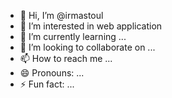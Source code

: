 - 👋 Hi, I’m @irmastoul
- 👀 I’m interested in web application
- 🌱 I’m currently learning ...
- 💞️ I’m looking to collaborate on ...
- 📫 How to reach me ...
- 😄 Pronouns: ...
- ⚡ Fun fact: ...


